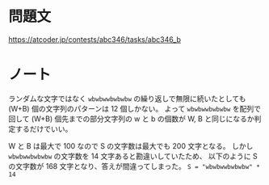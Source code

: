 # 問題文

https://atcoder.jp/contests/abc346/tasks/abc346_b

# ノート

ランダムな文字ではなく `wbwbwwbwbwbw` の繰り返しで無限に続いたとしても (W+B) 個の文字列のパターンは 12 個しかない。
よって `wbwbwwbwbwbw` を配列で回して (W+B) 個先までの部分文字列の w と b の個数が W, B と同じになるか判定するだけでいい。

W と B は最大で 100 なので S の文字数は最大でも 200 文字となる。
しかし `wbwbwwbwbwbw` の文字数を 14 文字あると勘違いしていたため、 以下のように S の文字数が 168 文字となり、答えが間違ってしまった。
`S = "wbwbwwbwbwbw" * 14`
